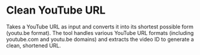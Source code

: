 # Clean YouTube URL

Takes a YouTube URL as input and converts it into its shortest possible form (youtu.be format). The tool handles various YouTube URL formats (including youtube.com and youtu.be domains) and extracts the video ID to generate a clean, shortened URL.

